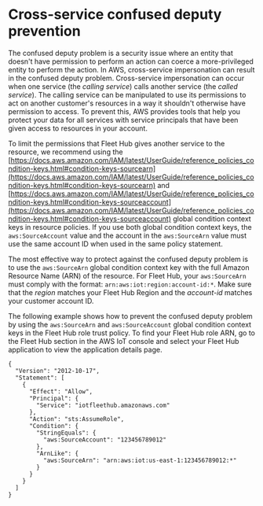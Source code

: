 # Cross\-service confused deputy prevention<a name="cross-service-confused-deputy-prevention"></a>

The confused deputy problem is a security issue where an entity that doesn't have permission to perform an action can coerce a more\-privileged entity to perform the action\. In AWS, cross\-service impersonation can result in the confused deputy problem\. Cross\-service impersonation can occur when one service \(the *calling service*\) calls another service \(the *called service*\)\. The calling service can be manipulated to use its permissions to act on another customer's resources in a way it shouldn't otherwise have permission to access\. To prevent this, AWS provides tools that help you protect your data for all services with service principals that have been given access to resources in your account\. 

To limit the permissions that Fleet Hub gives another service to the resource, we recommend using the [https://docs.aws.amazon.com/IAM/latest/UserGuide/reference_policies_condition-keys.html#condition-keys-sourcearn](https://docs.aws.amazon.com/IAM/latest/UserGuide/reference_policies_condition-keys.html#condition-keys-sourcearn) and [https://docs.aws.amazon.com/IAM/latest/UserGuide/reference_policies_condition-keys.html#condition-keys-sourceaccount](https://docs.aws.amazon.com/IAM/latest/UserGuide/reference_policies_condition-keys.html#condition-keys-sourceaccount) global condition context keys in resource policies\. If you use both global condition context keys, the `aws:SourceAccount` value and the account in the `aws:SourceArn` value must use the same account ID when used in the same policy statement\.

The most effective way to protect against the confused deputy problem is to use the `aws:SourceArn` global condition context key with the full Amazon Resource Name \(ARN\) of the resource\. For Fleet Hub, your `aws:SourceArn` must comply with the format: `arn:aws:iot:region:account-id:*`\. Make sure that the *region* matches your Fleet Hub Region and the *account\-id* matches your customer account ID\. 

The following example shows how to prevent the confused deputy problem by using the `aws:SourceArn` and `aws:SourceAccount` global condition context keys in the Fleet Hub role trust policy\. To find your Fleet Hub role ARN, go to the Fleet Hub section in the AWS IoT console and select your Fleet Hub application to view the application details page\.

```
{
  "Version": "2012-10-17",
  "Statement": [
    {
      "Effect": "Allow",
      "Principal": {
        "Service": "iotfleethub.amazonaws.com"
      },
      "Action": "sts:AssumeRole",
      "Condition": {
        "StringEquals": {
          "aws:SourceAccount": "123456789012"
        },
        "ArnLike": {
          "aws:SourceArn": "arn:aws:iot:us-east-1:123456789012:*"
        }
      }
    }
  ]
}
```